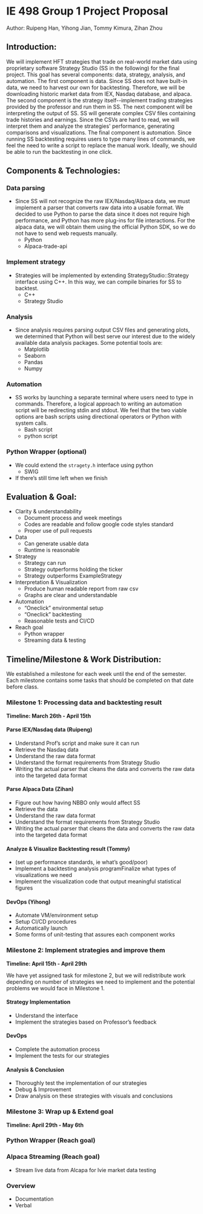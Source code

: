 # IE 498 Group 1 Project Proposal

Author: Ruipeng Han, Yihong Jian, Tommy Kimura, Zihan Zhou

## Introduction:

We will implement HFT strategies that trade on real-world market data using proprietary software Strategy Studio (SS in the following) for the final project. This goal has several components: data, strategy, analysis, and automation. The first component is data. Since SS does not have built-in data, we need to harvest our own for backtesting. Therefore, we will be downloading historic market data from IEX, Nasdaq database, and alpaca. The second component is the strategy itself--implement trading strategies provided by the professor and run them in SS. The next component will be interpreting the output of SS. SS will generate complex CSV files containing trade histories and earnings. Since the CSVs are hard to read, we will interpret them and analyze the strategies' performance, generating comparisons and visualizations. The final component is automation. Since running SS backtesting requires users to type many lines of commands, we feel the need to write a script to replace the manual work. Ideally, we should be able to run the backtesting in one click.

## Components & Technologies:
### Data parsing

- Since SS will not recognize the raw IEX/Nasdaq/Alpaca data, we must implement a parser that converts raw data into a usable format. We decided to use Python to parse the data since it does not require high performance, and Python has more plug-ins for file interactions. For the alpaca data, we will obtain them using the official Python SDK, so we do not have to send web requests manually.
  - Python
  - Alpaca-trade-api

### Implement strategy

- Strategies will be implemented by extending StrategyStudio::Strategy interface using C++. In this way, we can compile binaries for SS to backtest.
  - C++
  - Strategy Studio

### Analysis

- Since analysis requires parsing output CSV files and generating plots, we determined that Python will best serve our interest due to the widely available data analysis packages. Some potential tools are:
  - Matplotlib
  - Seaborn
  - Pandas
  - Numpy

### Automation

- SS works by launching a separate terminal where users need to type in commands. Therefore, a logical approach to writing an automation script will be redirecting stdin and stdout. We feel that the two viable options are bash scripts using directional operators or Python with system calls.
  - Bash script
  - python script

### Python Wrapper (optional)

- We could extend the `stragety.h` interface using python
  - SWIG
- If there’s still time left when we finish

## Evaluation & Goal:

- Clarity & understandability
  - Document process and week meetings
  - Codes are readable and follow google code styles standard
  - Proper use of pull requests
- Data
  - Can generate usable data
  - Runtime is reasonable
- Strategy
  - Strategy can run
  - Strategy outperforms holding the ticker
  - Strategy outperforms ExampleStrategy
- Interpretation & Visualization
  - Produce human readable report from raw csv
  - Graphs are clear and understandable
- Automation
  - “Oneclick” environmental setup
  - “Oneclick” backtesting
  - Reasonable tests and CI/CD
- Reach goal
  - Python wrapper
  - Streaming data & testing

## Timeline/Milestone & Work Distribution:

We established a milestone for each week until the end of the semester. Each milestone contains some tasks that should be completed on that date before class.

### Milestone 1: Processing data and backtesting result

**Timeline: March 26th - April 15th**

#### Parse IEX/Nasdaq data (Ruipeng)

- Understand Prof’s script and make sure it can run
- Retrieve the Nasdaq data
- Understand the raw data format
- Understand the format requirements from Strategy Studio
- Writing the actual parser that cleans the data and converts the raw data into the targeted data format

#### Parse Alpaca Data (Zihan)

- Figure out how having NBBO only would affect SS
- Retrieve the data
- Understand the raw data format
- Understand the format requirements from Strategy Studio
- Writing the actual parser that cleans the data and converts the raw data into the targeted data format

#### Analyze & Visualize Backtesting result (Tommy)

- (set up performance standards, ie what’s good/poor)
- Implement a backtesting analysis programFinalize what types of visualizations we need
- Implement the visualization code that output meaningful statistical figures 

#### DevOps (Yihong)

- Automate VM/environment setup
- Setup CI/CD procedures
- Automatically launch
- Some forms of unit-testing that assures each component works

### Milestone 2: Implement strategies and improve them

**Timeline: April 15th - April 29th**

We have yet assigned task for milestone 2, but we will redistribute work depending on number of strategies we need to implement and the potential problems we would face in Milestone 1.

#### Strategy Implementation

- Understand the interface
- Implement the strategies based on Professor’s feedback

#### DevOps

- Complete the automation process
- Implement the tests for our strategies

#### Analysis & Conclusion

- Thoroughly test the implementation of our strategies
- Debug & Improvement
- Draw analysis on these strategies with visuals and conclusions

### Milestone 3: Wrap up & Extend goal

**Timeline: April 29th - May 6th**

### Python Wrapper (Reach goal)

### Alpaca Streaming (Reach goal)

- Stream live data from Alcapa for lvie market data testing

### Overview

- Documentation
- Verbal